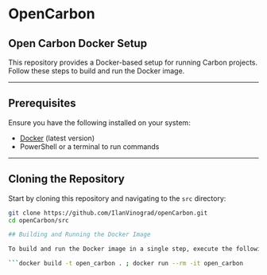 # OpenCarbon

## Open Carbon Docker Setup

This repository provides a Docker-based setup for running Carbon projects. Follow these steps to build and run the Docker image.

---

## Prerequisites

Ensure you have the following installed on your system:

- [Docker](https://www.docker.com/products/docker-desktop) (latest version)
- PowerShell or a terminal to run commands

---

## Cloning the Repository

Start by cloning this repository and navigating to the `src` directory:

```bash
git clone https://github.com/IlanVinograd/openCarbon.git
cd openCarbon/src

## Building and Running the Docker Image

To build and run the Docker image in a single step, execute the following command:

```docker build -t open_carbon . ; docker run --rm -it open_carbon
